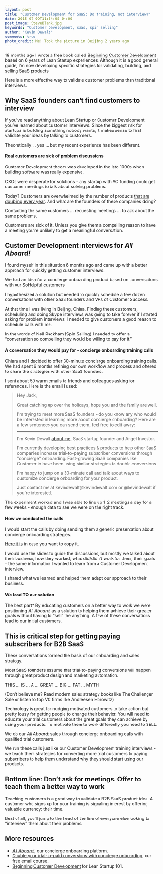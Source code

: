 ```yaml
---
layout: post
title: "Customer Development for SaaS: Do training, not interviews"
date: 2015-07-09T11:54:08-04:00
post_image: SteveBlank.jpg
keywords: "Customer Development, saas, spin selling"
author: "Kevin Dewalt"
comments: true
photo_credit: Me! Took the picture in Beijing 2 years ago.
---
```

18 months ago I wrote a free book called [Beginning Customer Development](https://gumroad.com/l/GfkD) based on 6 years of Lean Startup experiences. Although it is a good general guide, I’m now developing specific strategies for validating, building, and selling SaaS products.

Here is a more effective way to validate customer problems than traditional interviews.

## Why SaaS founders can't find customers to interview

If you’ve read anything about Lean Startup or Customer Development you’ve learned about customer interviews. Since the biggest risk for startups is building something nobody wants, it makes sense to first validate your ideas by talking to customers.

Theoretically … yes … but my recent experience has been different.

#### Real customers are sick of problem discussions

Customer Development theory was developed in the late 1990s when building software was really expensive.  

CXOs were desperate for solutions - any startup with VC funding could get customer meetings to talk about solving problems.

Today? Customers are overwhelmed by the number of products [that are doubling every year](http://chiefmartec.com/2015/01/marketing-technology-landscape-supergraphic-2015/). And what are the founders of these companies doing?

Contacting the same customers ... requesting meetings ... to ask about the same problems.

Customers are sick of it. Unless you give them a compelling reason to have a meeting you’re unlikely to get a meaningful conversation.

## Customer Development interviews for *All Aboard!*

I found myself in this situation 6 months ago and came up with a better approach for quickly getting customer interviews.

We had an idea for a concierge onboarding product based on conversations with our SoHelpful customers.

I hypothesized a solution but needed to quickly schedule a few dozen conversations with other SaaS founders and VPs of Customer Success.

At that time I was living in Beijing, China. Finding these customers, scheduling and doing Skype interviews was going to take forever if I started asking for problem interviews. I needed to give customers a good reason to schedule calls with me.  

In the words of Neil Rackham (Spin Selling) I needed to offer a “conversation so compelling they would be willing to pay for it.”

#### A conversation they would pay for - concierge onboarding training calls

Chiara and I decided to offer 30-minute concierge onboarding training calls. We had spent 6 months refining our own workflow and process and offered to share the strategies with other SaaS founders.

I sent about 50 warm emails to friends and colleagues asking for references. Here is the email I used:

<blockquote>

<p>Hey Jack,</p>

<p>Great catching up over the holidays, hope you and the family are well.</p>
<p>I'm trying to meet more SaaS founders - do you know any who would be interested in learning more about concierge onboarding?  Here are a few sentences you can send them, feel free to edit away:</p>

<hr>
<p>I'm Kevin Dewalt <a href="http://kevindewalt.com/about">about me</a>, SaaS startup founder and Angel Investor.</p>

<p>I'm currently developing best practices & products to help other SaaS companies increase trial-to-paying subscriber conversions through "concierge" onboarding. Fast-growing SaaS companies like Customer.io have been using similar strategies to double conversions.</p>

<p>I'm happy to jump on a 30-minute call and talk about ways to customize concierge onboarding for your product.</p>

<p>Just contact me at kevindewalt@kevindewalt.com or @kevindewalt if you're interested.</p>

</blockquote>

The experiment worked and I was able to line up 1-2 meetings a day for a few weeks - enough data to see we were on the right track.

#### How we conducted the calls

I would start the calls by doing sending them a generic presentation about concierge onboarding strategies.

[Here it is](https://docs.google.com/presentation/d/1cDeg04ko2qTxPhvd2HvquRd45qDHDH7DyimCjPPhZV0/edit?usp=sharing) in case you want to copy it.

 I would use the slides to guide the discussions, but mostly we talked about their business, how they worked, what did/didn’t work for them, their goals - the same information I wanted to learn from a Customer Development interview.

 I shared what we learned and helped them adapt our approach to their business.

#### We lead TO our solution

The best part? By educating customers on a better way to work we were positioning *All Aboard!* as a solution to helping them achieve their greater goals without having to “sell” the anything. A few of these conversations lead to our initial customers.

## This is critical step for getting paying subscribers for B2B SaaS

These conversations formed the basis of our onboarding and sales strategy.

Most SaaS founders assume that trial-to-paying conversions will happen through great product design and marketing automation.

THIS ... IS ... A ... GREAT ... BIG ... FAT ... MYTH

(Don't believe me? Read modern sales strategy books like The Challenger Sale or listen to top VC firms like Andreesen Horowitz)

Technology is great for nudging motivated customers to take action but pretty lousy for getting people to change their behavior. You will need to educate your trial customers about the great goals they can achieve by using your products. To motivate them to work differently you need to SELL.

We do our *All Aboard!* sales through concierge onboarding calls with qualified trial customers.

We run these calls just like our Customer Development training interviews - we teach them strategies for converting more trial customers to paying subscribers to help them understand why they should start using our products.

## Bottom line: Don’t ask for meetings. Offer to teach them a better way to work

Teaching customers is a great way to validate a B2B SaaS product idea. A customer who signs up for your training is signaling interest by offering valuable currency: their time.

Best of all, you’ll jump to the head of the line of everyone else looking to “interview” them about their problems.

## More resources

* *[All Aboard!](http://try.allaboard.io/)*, our concierge onboarding platform.
* [Double your trial-to-paid conversions with concierge onboarding](http://try.allaboard.io/concierge.html), our free email course.
* [Beginning Customer Development](https://gumroad.com/l/GfkD) for Lean Startup 101.
